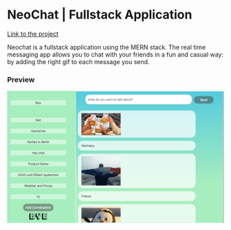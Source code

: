 # NeoChat | Fullstack Application

[Link to the project](http://www.neochat.co/)

Neochat is a fullstack application using the MERN stack. The real time messaging app allows you to chat with your friends in a fun and casual way: by adding the right gif to each message you send. 

### Preview 

![Screenshot](https://github.com/rjcnrd/lmatfy/blob/master/client/src/images/screenshot.png)
